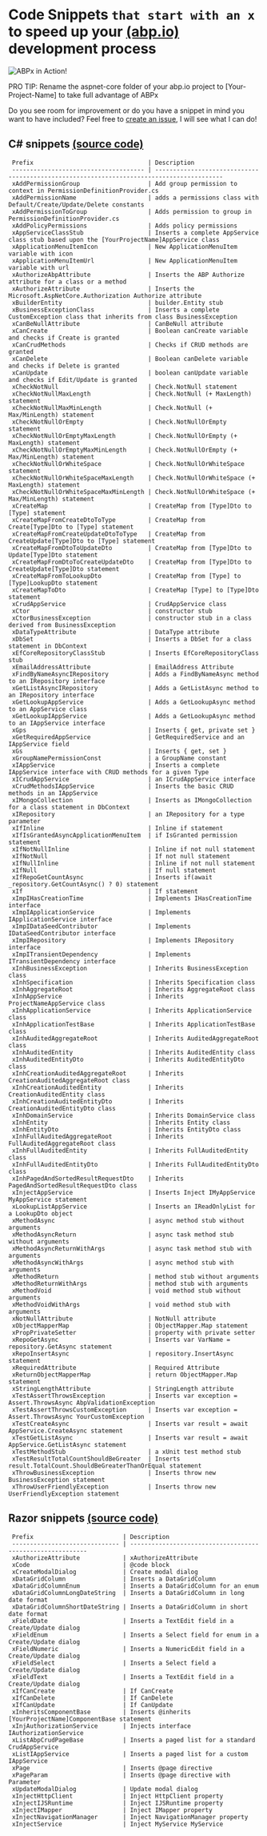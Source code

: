 # Code Snippets `that start with an x` to speed up your [(abp.io)](https://abp.io/) development process

![ABPx in Action!](images/abpx_in_action.gif "ABPx - Code snippets that start with an 'x' - in Action!")


PRO TIP: Rename the aspnet-core folder of your abp.io project to [Your-Project-Name] to take full advantage of ABPx


Do you see room for improvement or do you have a snippet in mind you want to have included? Feel free to [create an issue](https://github.com/bartvanhoey/ABPx/issues/new), I will see what I can do!

## C# snippets [(source code)](https://github.com/bartvanhoey/ABPx/blob/master/snippets/csharp.json)

     Prefix                                | Description                                                                              
     ------------------------------------- | ----------------------------------------------------------------------------------------- 
     xAddPermissionGroup                   | Add group permission to context in PermissionDefinitionProvider.cs                       
     xAddPermissionName                    | adds a permissions class with Default/Create/Update/Delete constants                     
     xAddPermissionToGroup                 | Adds permission to group in PermissionDefinitionProvider.cs                              
     xAddPolicyPermissions                 | Adds policy permissions                                                                  
     xAppServiceClassStub                  | Inserts a complete AppService class stub based upon the [YourProjectName]AppService class
     xApplicationMenuItemIcon              | New ApplicationMenuItem variable with icon                                               
     xApplicationMenuItemUrl               | New ApplicationMenuItem variable with url                                                
     xAuthorizeAbpAttribute                | Inserts the ABP Authorize attribute for a class or a method                              
     xAuthorizeAttribute                   | Inserts the Microsoft.AspNetCore.Authorization Authorize attribute                       
     xBuilderEntity                        | builder.Entity stub                                                                      
     xBusinessExceptionClass               | Inserts a complete CustomException class that inherits from class BusinessException      
     xCanBeNullAttribute                   | CanBeNull attribute                                                                      
     xCanCreate                            | Boolean canCreate variable and checks if Create is granted                               
     xCanCrudMethods                       | Checks if CRUD methods are granted                                                       
     xCanDelete                            | Boolean canDelete variable and checks if Delete is granted                               
     xCanUpdate                            | boolean canUpdate variable and checks if Edit/Update is granted                          
     xCheckNotNull                         | Check.NotNull statement                                                                  
     xCheckNotNullMaxLength                | Check.NotNull (+ MaxLength) statement                                                    
     xCheckNotNullMaxMinLength             | Check.NotNull (+ Max/MinLength) statement                                                
     xCheckNotNullOrEmpty                  | Check.NotNullOrEmpty statement                                                           
     xCheckNotNullOrEmptyMaxLength         | Check.NotNullOrEmpty (+ MaxLength) statement                                             
     xCheckNotNullOrEmptyMaxMinLength      | Check.NotNullOrEmpty (+ Max/MinLength) statement                                         
     xCheckNotNullOrWhiteSpace             | Check.NotNullOrWhiteSpace statement                                                      
     xCheckNotNullOrWhiteSpaceMaxLength    | Check.NotNullOrWhiteSpace (+ MaxLength) statement                                        
     xCheckNotNullOrWhiteSpaceMaxMinLength | Check.NotNullOrWhiteSpace (+ Max/MinLength) statement                                    
     xCreateMap                            | CreateMap from [Type]Dto to [Type] statement                                             
     xCreateMapFromCreateDtoToType         | CreateMap from Create[Type]Dto to [Type] statement                                       
     xCreateMapFromCreateUpdateDtoToType   | CreateMap from CreateUpdate[Type]Dto to [Type] statement                                 
     xCreateMapFromDtoToUpdateDto          | CreateMap from [Type]Dto to Update[Type]Dto statement                                    
     xCreateMapFromDtoToCreateUpdateDto    | CreateMap from [Type]Dto to CreateUpdate[Type]Dto statement                              
     xCreateMapFromToLookupDto             | CreateMap from [Type] to [Type]LookupDto statement                                       
     xCreateMapToDto                       | CreateMap [Type] to [Type]Dto statement                                                  
     xCrudAppService                       | CrudAppService class                                                                     
     xCtor                                 | constructor stub                                                                         
     xCtorBusinessException                | constructor stub in a class derived from BusinessException                               
     xDataTypeAttribute                    | DataType attribute                                                                       
     xDbSet                                | Inserts a DbSet for a class statement in DbContext                                       
     xEfCoreRepositoryClassStub            | Inserts EfCoreRepositoryClass stub                                                       
     xEmailAddressAttribute                | EmailAddress Attribute                                                                   
     xFindByNameAsyncIRepository           | Adds a FindByNameAsync method to an IRepository interface                                
     xGetListAsyncIRepository              | Adds a GetListAsync method to an IRepository interface                                   
     xGetLookupAppService                  | Adds a GetLookupAsync method to an AppService class                                      
     xGetLookupIAppService                 | Adds a GetLookupAsync method to an IAppService interface                                 
     xGps                                  | Inserts { get, private set }                                                             
     xGetRequiredAppService                | GetRequiredService and an IAppService field                                              
     xGs                                   | Inserts { get, set }                                                                     
     xGroupNamePermissionConst             | a GroupName constant                                                                     
     xIAppService                          | Inserts a complete IAppService interface with CRUD methods for a given Type              
     xICrudAppService                      | an ICrudAppService interface                                                             
     xCrudMethodsIAppService               | Inserts the basic CRUD methods in an IAppService                                         
     xIMongoCollection                     | Inserts as IMongoCollection for a class statement in DbContext                           
     xIRepository                          | an IRepository for a type parameter                                                      
     xIfInline                             | Inline if statement                                                                      
     xIfIsGrantedAsyncApplicationMenuItem  | if IsGranted permission statement                                                        
     xIfNotNullInline                      | Inline if not null statement                                                             
     xIfNotNull                            | If not null statement                                                                    
     xIfNullInline                         | Inline if not null statement                                                             
     xIfNull                               | If null statement                                                                        
     xIfRepoGetCountAsync                  | Inserts if(await _repository.GetCountAsync() ? 0) statement                              
     xIf                                   | If statement                                                                             
     xImpIHasCreationTime                  | Implements IHasCreationTime interface                                                    
     xImpIApplicationService               | Implements IApplicationService interface                                                 
     xImpIDataSeedContributor              | Implements IDataSeedContributor interface                                                
     xImpIRepository                       | Implements IRepository interface                                                         
     xImpITransientDependency              | Implements ITransientDependency interface                                                
     xInhBusinessException                 | Inherits BusinessException class                                                         
     xInhSpecification                     | Inherits Specification class                                                             
     xInhAggregateRoot                     | Inherits AggregateRoot class                                                             
     xInhAppService                        | Inherits ProjectNameAppService class                                                     
     xInhApplicationService                | Inherits ApplicationService class                                                        
     xInhApplicationTestBase               | Inherits ApplicationTestBase class                                                       
     xInhAuditedAggregateRoot              | Inherits AuditedAggregateRoot class                                                      
     xInhAuditedEntity                     | Inherits AuditedEntity class                                                             
     xInhAuditedEntityDto                  | Inherits AuditedEntityDto class                                                          
     xInhCreationAuditedAggregateRoot      | Inherits CreationAuditedAggregateRoot class                                              
     xInhCreationAuditedEntity             | Inherits CreationAuditedEntity class                                                     
     xInhCreationAuditedEntityDto          | Inherits CreationAuditedEntityDto class                                                  
     xInhDomainService                     | Inherits DomainService class                                                             
     xInhEntity                            | Inherits Entity class                                                                    
     xInhEntityDto                         | Inherits EntityDto class                                                                 
     xInhFullAuditedAggregateRoot          | Inherits FullAuditedAggregateRoot class                                                  
     xInhFullAuditedEntity                 | Inherits FullAuditedEntity class                                                         
     xInhFullAuditedEntityDto              | Inherits FullAuditedEntityDto class                                                      
     xInhPagedAndSortedResultRequestDto    | Inherits PagedAndSortedResultRequestDto class                                            
     xInjectAppService                     | Inserts Inject IMyAppService MyAppService statement                                      
     xLookupListAppService                 | Inserts an IReadOnlyList for a LookupDto object                                          
     xMethodAsync                          | async method stub without arguments                                                      
     xMethodAsyncReturn                    | async task method stub without arguments                                                 
     xMethodAsyncReturnWithArgs            | async task method stub with arguments                                                    
     xMethodAsyncWithArgs                  | async method stub with arguments                                                         
     xMethodReturn                         | method stub without arguments                                                            
     xMethodReturnWithArgs                 | method stub with arguments                                                               
     xMethodVoid                           | void method stub without arguments                                                       
     xMethodVoidWithArgs                   | void method stub with arguments                                                          
     xNotNullAttribute                     | NotNull attribute                                                                        
     xObjectMapperMap                      | ObjectMapper.Map statement                                                               
     xPropPrivateSetter                    | property with private setter                                                             
     xRepoGetAsync                         | Inserts var VarName = repository.GetAsync statement                                      
     xRepoInsertAsync                      | repository.InsertAsync statement                                                         
     xRequiredAttribute                    | Required Attribute                                                                       
     xReturnObjectMapperMap                | return ObjectMapper.Map statement                                                        
     xStringLengthAttribute                | StringLength attribute                                                                   
     xTestAssertThrowsException            | Inserts var exception = Assert.ThrowsAsync AbpValidationException                        
     xTestAssertThrowsCustomException      | Inserts var exception = Assert.ThrowsAsync YourCustomException                           
     xTestCreateAsync                      | Inserts var result = await AppService.CreateAsync statement                              
     xTestGetListAsync                     | Inserts var result = await AppService.GetListAsync statement                             
     xTestMethodStub                       | a xUnit test method stub                                                                 
     xTestResultTotalCountShouldBeGreater  | Inserts result.TotalCount.ShouldBeGreaterThanOrEqual statement                           
     xThrowBusinessException               | Inserts throw new BusinessException statement                                            
     xThrowUserFriendlyException           | Inserts throw new UserFriendlyException statement                                        

## Razor snippets [(source code)](https://github.com/bartvanhoey/ABPx/blob/master/snippets/razor.json)

     Prefix                         | Description                                               
     ------------------------------ | ---------------------------------------------------------- 
     xAuthorizeAttribute            | xAuthorizeAttribute                                       
     xCode                          | @code block                                               
     xCreateModalDialog             | Create modal dialog                                       
     xDataGridColumn                | Inserts a DataGridColumn                                  
     xDataGridColumnEnum            | Inserts a DataGridColumn for an enum                      
     xDataGridColumnLongDateString  | Inserts a DataGridColumn in long date format              
     xDataGridColumnShortDateString | Inserts a DataGridColumn in short date format             
     xFieldDate                     | Inserts a TextEdit field in a Create/Update dialog        
     xFieldEnum                     | Inserts a Select field for enum in a Create/Update dialog 
     xFieldNumeric                  | Inserts a NumericEdit field in a Create/Update dialog     
     xFieldSelect                   | Inserts a Select field a Create/Update dialog             
     xFieldText                     | Inserts a TextEdit field in a Create/Update dialog        
     xIfCanCreate                   | If CanCreate                                              
     xIfCanDelete                   | If CanDelete                                              
     xIfCanUpdate                   | If CanUpdate                                              
     xInheritsComponentBase         | Inserts @inherits [YourProjectName]ComponentBase statement
     xInjAuthorizationService       | Injects interface IAuthorizationService                   
     xListAbpCrudPageBase           | Inserts a paged list for a standard CrudAppService        
     xListIAppService               | Inserts a paged list for a custom IAppService             
     xPage                          | Inserts @page directive                                   
     xPageParam                     | Inserts @page directive with Parameter                    
     xUpdateModalDialog             | Update modal dialog                                       
     xInjectHttpClient              | Inject HttpClient property                                
     xInjectIJSRuntime              | Inject IJSRuntime property                                
     xInjectIMapper                 | Inject IMapper property                                   
     xInjectNavigationManager       | Inject NavigationManager property                         
     xInjectService                 | Inject MyService MyService                                



